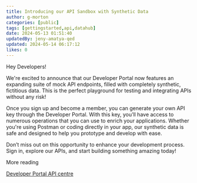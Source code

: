 ```yaml
---
title: Introducing our API Sandbox with Synthetic Data
author: g-morton
categories: [public]
tags: [gettingstarted,api,datahub]
date: 2024-05-13 01:51:40 
updatedBy: jeny-amatya-qed
updated: 2024-05-14 06:17:12 
likes: 0
---
```


Hey Developers!

We're excited to announce that our Developer Portal now features an expanding suite of mock API endpoints, filled with completely synthetic, fictitious data. This is the perfect playground for testing and integrating APIs without any risk!

Once you sign up and become a member, you can generate your own API key through the Developer Portal. With this key, you’ll have access to numerous operations that you can use to enrich your applications. Whether you're using Postman or coding directly in your app, our synthetic data is safe and designed to help you prototype and develop with ease.

Don’t miss out on this opportunity to enhance your development process. Sign in, explore our APIs, and start building something amazing today!

More reading

[Developer Portal API centre](/apis)